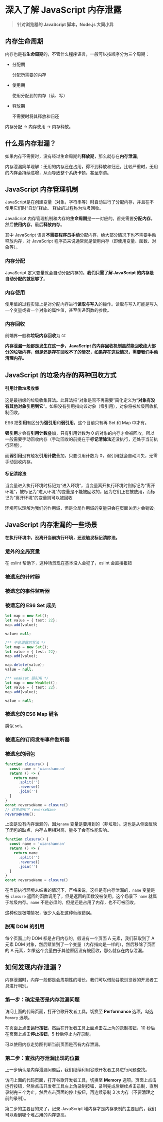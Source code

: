 # 深入了解 JavaScript 内存泄露

> **针对浏览器的 JavaScript 脚本，Node.js 大同小异**

## 内存生命周期

内存也是有**生命周期**的，不管什么程序语言，一般可以按顺序分为三个周期：

- 分配期

  分配所需要的内存

- 使用期

  使用分配到的内存（读、写）

- 释放期

  不需要时将其释放和归还

内存分配 -> 内存使用 -> 内存释放。

## 什么是内存泄漏？

如果内存不需要时，没有经过生命周期的**释放期**，那么就存在**内存泄漏**。

内存泄漏简单理解：无用的内存还在占用，得不到释放和归还。比较严重时，无用的内存会持续递增，从而导致整个系统卡顿，甚至崩溃。

## JavaScript 内存管理机制

JavaScript是在创建变量（对象，字符串等）时自动进行了分配内存，并且在不使用它们时“自动”释放。 释放的过程称为垃圾回收。

JavaScript 内存管理机制和内存的**生命周期**是一一对应的。首先需要**分配内存**，然后**使用内存**，最后**释放内存**。

其中 JavaScript 语言**不需要程序员手动**分配内存，绝大部分情况下也不需要手动释放内存，对 JavaScript 程序员来说通常就是使用内存（即使用变量、函数、对象等）。

### 内存分配

JavaScript 定义变量就会自动分配内存的。**我们只需了解 JavaScript 的内存是自动分配的就足够了**。

### 内存使用

使用值的过程实际上是对分配内存进行**读取与写入**的操作。读取与写入可能是写入一个变量或者一个对象的属性值，甚至传递函数的参数。

### 内存回收

前端界一般称**垃圾内存回收**为 `GC`

**内存泄漏一般都是发生在这一步，JavaScript 的内存回收机制虽然能回收绝大部分的垃圾内存，但是还是存在回收不了的情况，如果存在这些情况，需要我们手动清理内存。**

## JavaScript 的垃圾内存的两种回收方式

#### 引用计数垃圾收集

这是最初级的垃圾收集算法。此算法把“对象是否不再需要”简化定义为“**对象有没有其他对象引用到它**”。如果没有引用指向该对象（零引用），对象将被垃圾回收机制回收。

ES6 把**引用**有区分为**强引用**和**弱引用**，这个目前只有再 Set 和 Map 中才有。

**强引用**才会有**引用计数**叠加，只有引用计数为 0 的对象的内存才会被回收，所以一般需要手动回收内存（手动回收的前提在于**标记清除法**还没执行，还处于当前执行环境）。

而**弱引用**没有触发**引用计数**叠加，只要引用计数为 0，弱引用就会自动消失，无需手动回收内存。

#### 标记清除法

当变量进入执行环境时标记为“进入环境”，当变量离开执行环境时则标记为“离开环境”，被标记为“进入环境”的变量是不能被回收的，因为它们正在被使用，而标记为“离开环境”的变量则可以被回收

环境可以理解为我们的作用域，但是全局作用域的变量只会在页面关闭才会销毁。

## JavaScript 内存泄漏的一些场景

**在执行环境中，没离开当前执行环境，还没触发标记清除法。**

### 意外的全局变量

在 eslint 帮助下，这种场景现在基本没人会犯了，eslint 会直接报错

### 被遗忘的计时器

### 被遗忘的事件监听器

### 被遗忘的 ES6 Set 成员

```ts
let map = new Set();
let value = { test: 22};
map.add(value);

value= null;

/** 不会泄露的写法 */
let map = new Set();
let value = { test: 22};
map.add(value);

map.delete(value);
value = null;

/** weakset 弱引用 */
let map = new WeakSet();
let value = { test: 22};
map.add(value);

value = null;
```

### 被遗忘的 ES6 Map 键名

类似 set。

### 被遗忘的订阅发布事件监听器

### 被遗忘的闭包

```ts
function closure() {
  const name = 'xianshannan'
  return () => {
    return name
      .split('')
      .reverse()
      .join('')
  }
}
const reverseName = closure()
// 这里调用了 reverseName
reverseName();
```

上面是没有内存泄漏的，因为`name` 变量是要用到的（非垃圾）。这也是从侧面反映了闭包的缺点，内存占用相对高，量多了会有性能影响。

```ts
function closure() {
  const name = 'xianshannan'
  return () => {
    return name
      .split('')
      .reverse()
      .join('')
  }
}
const reverseName = closure()
```

在当前执行环境未结束的情况下，严格来说，这样是有内存泄漏的，`name` 变量是被 `closure` 返回的函数调用了，但是返回的函数没被使用，这个场景下 `name` 就属于垃圾内存。`name` 不是必须的，但是还是占用了内存，也不可被回收。

这种也是极端情况，很少人会犯这种低级错误。

### 脱离 DOM 的引用

每个页面上的 DOM 都是占用内存的，假设有一个页面 A 元素，我们获取到了 A 元素 DOM 对象，然后赋值到了一个变量（内存指向是一样的），然后移除了页面的 A 元素，如果这个变量由于其他原因没有被回收，那么就存在内存泄漏。

## 如何发现内存泄漏？

内存泄漏时，内存一般都是会周期性的增长，我们可以借助谷歌浏览器的开发者工具进行判别。

### 第一步：确定是否是内存泄漏问题

访问上面的代码页面，打开谷歌开发者工具，切换至 **Performance** 选项，勾选 `Memory` 选项。

在页面上点击**运行按钮**，然后在开发者工具上面点击左上角的录制按钮，10 秒后在页面上点击**停止按钮**，5 秒后停止内存录制。

可以使用内存走势图判断当前页面是否有内存泄漏。

### 第二步：查找内存泄漏出现的位置

上一步确认是内存泄漏问题后，我们继续利用谷歌开发者工具进行问题查找。

访问上面的代码页面，打开谷歌开发者工具，切换至 **Memory** 选项。页面上点击运行按钮，然后点击开发者工具左上角录制按钮，录制完成后继续点击录制，直到录制完三个为止。然后点击页面的停止按钮，再连续录制 3 次内存（不要清理之前的录制）。

第二步的主要目的来了，记录 JavaScript 堆内存才是内存录制的主要目的，我们可以看到哪个堆占用的内存更高。

